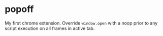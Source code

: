 # popoff
My first chrome extension. Override `window.open` with a noop prior to any script execution on all frames in active tab.
